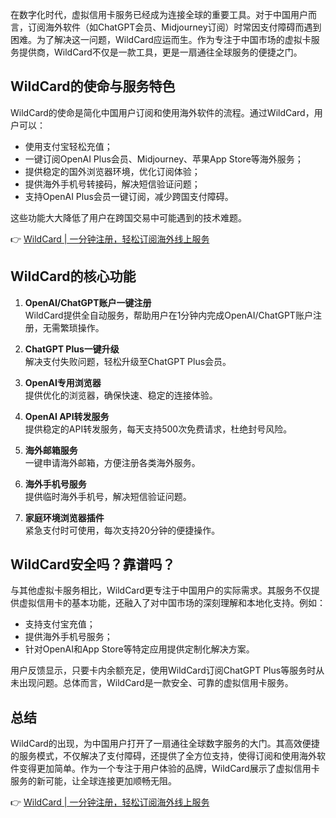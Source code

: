 在数字化时代，虚拟信用卡服务已经成为连接全球的重要工具。对于中国用户而言，订阅海外软件（如ChatGPT会员、Midjourney订阅）时常因支付障碍而遇到困难。为了解决这一问题，WildCard应运而生。作为专注于中国市场的虚拟卡服务提供商，WildCard不仅是一款工具，更是一扇通往全球服务的便捷之门。

## WildCard的使命与服务特色

WildCard的使命是简化中国用户订阅和使用海外软件的流程。通过WildCard，用户可以：

- 使用支付宝轻松充值；
- 一键订阅OpenAI Plus会员、Midjourney、苹果App Store等海外服务；
- 提供稳定的国外浏览器环境，优化订阅体验；
- 提供海外手机号转接码，解决短信验证问题；
- 支持OpenAI Plus会员一键订阅，减少跨国支付障碍。

这些功能大大降低了用户在跨国交易中可能遇到的技术难题。

👉 [WildCard | 一分钟注册，轻松订阅海外线上服务](https://bit.ly/bewildcard)

## WildCard的核心功能

1. **OpenAI/ChatGPT账户一键注册**  
   WildCard提供全自动服务，帮助用户在1分钟内完成OpenAI/ChatGPT账户注册，无需繁琐操作。

2. **ChatGPT Plus一键升级**  
   解决支付失败问题，轻松升级至ChatGPT Plus会员。

3. **OpenAI专用浏览器**  
   提供优化的浏览器，确保快速、稳定的连接体验。

4. **OpenAI API转发服务**  
   提供稳定的API转发服务，每天支持500次免费请求，杜绝封号风险。

5. **海外邮箱服务**  
   一键申请海外邮箱，方便注册各类海外服务。

6. **海外手机号服务**  
   提供临时海外手机号，解决短信验证问题。

7. **家庭环境浏览器插件**  
   紧急支付时可使用，每次支持20分钟的便捷操作。

## WildCard安全吗？靠谱吗？

与其他虚拟卡服务相比，WildCard更专注于中国用户的实际需求。其服务不仅提供虚拟信用卡的基本功能，还融入了对中国市场的深刻理解和本地化支持。例如：

- 支持支付宝充值；
- 提供海外手机号服务；
- 针对OpenAI和App Store等特定应用提供定制化解决方案。

用户反馈显示，只要卡内余额充足，使用WildCard订阅ChatGPT Plus等服务时从未出现问题。总体而言，WildCard是一款安全、可靠的虚拟信用卡服务。

## 总结

WildCard的出现，为中国用户打开了一扇通往全球数字服务的大门。其高效便捷的服务模式，不仅解决了支付障碍，还提供了全方位支持，使得订阅和使用海外软件变得更加简单。作为一个专注于用户体验的品牌，WildCard展示了虚拟信用卡服务的新可能，让全球连接更加顺畅无阻。

👉 [WildCard | 一分钟注册，轻松订阅海外线上服务](https://bit.ly/bewildcard)